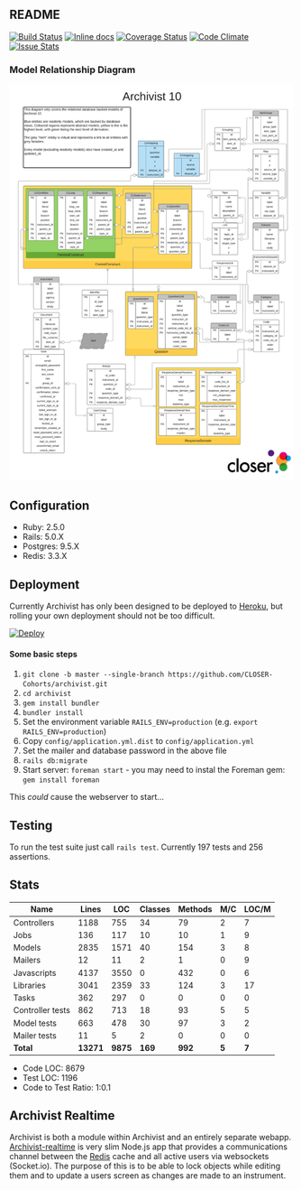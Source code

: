 ## README

[![Build Status](https://travis-ci.org/CLOSER-Cohorts/archivist.svg?branch=develop)](https://travis-ci.org/CLOSER-Cohorts/archivist)
[![Inline docs](http://inch-ci.org/github/CLOSER-Cohorts/archivist.svg?branch=develop)](http://inch-ci.org/github/CLOSER-Cohorts/archivist)
[![Coverage Status](https://coveralls.io/repos/github/CLOSER-Cohorts/archivist/badge.svg?branch=develop)](https://coveralls.io/github/CLOSER-Cohorts/archivist?branch=master)
[![Code Climate](https://codeclimate.com/github/CLOSER-Cohorts/archivist/badges/gpa.svg)](https://codeclimate.com/github/CLOSER-Cohorts/archivist)
[![Issue Stats](http://issuestats.com/github/CLOSER-Cohorts/archivist/badge/issue)](http://issuestats.com/github/CLOSER-Cohorts/archivist)

### Model Relationship Diagram
![](/app/assets/images/diagrams/erd.png)

## Configuration
* Ruby: 2.5.0
* Rails: 5.0.X
* Postgres: 9.5.X
* Redis: 3.3.X

## Deployment
Currently Archivist has only been designed to be deployed to [Heroku][heroku], but rolling your own deployment should not be too difficult.

[![Deploy](https://www.herokucdn.com/deploy/button.svg)](https://heroku.com/deploy?template=https://github.com/CLOSER-Cohorts/archivist/tree/master)

#### Some basic steps
1. `git clone -b master --single-branch https://github.com/CLOSER-Cohorts/archivist.git`
2. `cd archivist`
3. `gem install bundler`
4. `bundler install`
5. Set the environment variable  `RAILS_ENV=production` (e.g. `export RAILS_ENV=production`)
6. Copy `config/application.yml.dist` to `config/application.yml`
7. Set the mailer and database password in the above file
8. `rails db:migrate`
9. Start server: `foreman start` - you may need to instal the Foreman gem: `gem install foreman`

This _could_ cause the webserver to start...

## Testing
To run the test suite just call `rails test`. Currently 197 tests and 256 assertions.

## Stats
| Name                 |   Lines |     LOC | Classes | Methods | M/C | LOC/M |
|----------------------|---------|---------|---------|---------|-----|-------|
| Controllers          |    1188 |     755 |      34 |      79 |   2 |     7 |
| Jobs                 |     136 |     117 |      10 |      10 |   1 |     9 |
| Models               |    2835 |    1571 |      40 |     154 |   3 |     8 |
| Mailers              |      12 |      11 |       2 |       1 |   0 |     9 |
| Javascripts          |    4137 |    3550 |       0 |     432 |   0 |     6 |
| Libraries            |    3041 |    2359 |      33 |     124 |   3 |    17 |
| Tasks                |     362 |     297 |       0 |       0 |   0 |     0 |
| Controller tests     |     862 |     713 |      18 |      93 |   5 |     5 |
| Model tests          |     663 |     478 |      30 |      97 |   3 |     2 |
| Mailer tests         |      11 |       5 |       2 |       0 |   0 |     0 |
| **Total**            |**13271**| **9875**|  **169**|  **992**|**5**|  **7**|

  - Code LOC: 8679
  - Test LOC: 1196
  - Code to Test Ratio: 1:0.1

## Archivist Realtime
Archivist is both a module within Archivist and an entirely separate
webapp. [Archivist-realtime][realtime] is very slim Node.js app that
provides a communications channel between the [Redis][redis] cache and
all active users via websockets (Socket.io). The purpose of this is to
be able to lock objects while editing them and to update a users
screen as changes are made to an instrument.

[realtime]: https://github.com/CLOSER-Cohorts/archivist-realtime
[redis]: https://redis.io
[heroku]: https://heroku.com

